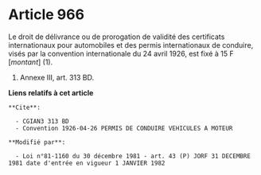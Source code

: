 # Article 966

Le droit de délivrance ou de prorogation de validité des certificats internationaux pour automobiles et des permis
internationaux de conduire, visés par la convention internationale du 24 avril 1926, est fixé à 15 F [*montant*] (1).

1)  Annexe III, art. 313 BD.

**Liens relatifs à cet article**

	**Cite**:

	  - CGIAN3 313 BD
	  - Convention 1926-04-26 PERMIS DE CONDUIRE VEHICULES A MOTEUR

	**Modifié par**:

	  - Loi n°81-1160 du 30 décembre 1981 - art. 43 (P) JORF 31 DECEMBRE 1981 date d'entrée en vigueur 1 JANVIER 1982
